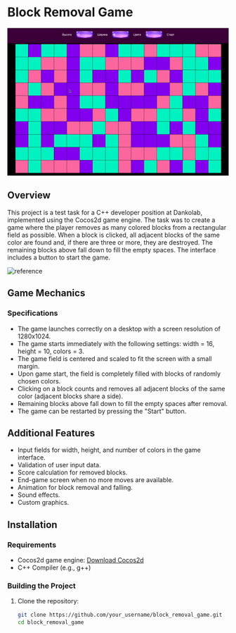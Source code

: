 # Block Removal Game
<img src="https://github.com/pauldekarin/three_around_cocos2dxx/blob/main/preview/game.gif"/>

## Overview

This project is a test task for a C++ developer position at Dankolab, implemented using the Cocos2d game engine. The task was to create a game where the player removes as many colored blocks from a rectangular field as possible. When a block is clicked, all adjacent blocks of the same color are found and, if there are three or more, they are destroyed. The remaining blocks above fall down to fill the empty spaces. The interface includes a button to start the game.

![reference](./images/reference.png)

## Game Mechanics

### Specifications

- The game launches correctly on a desktop with a screen resolution of 1280x1024.
- The game starts immediately with the following settings: width = 16, height = 10, colors = 3.
- The game field is centered and scaled to fit the screen with a small margin.
- Upon game start, the field is completely filled with blocks of randomly chosen colors.
- Clicking on a block counts and removes all adjacent blocks of the same color (adjacent blocks share a side).
- Remaining blocks above fall down to fill the empty spaces after removal.
- The game can be restarted by pressing the "Start" button.

## Additional Features

- Input fields for width, height, and number of colors in the game interface.
- Validation of user input data.
- Score calculation for removed blocks.
- End-game screen when no more moves are available.
- Animation for block removal and falling.
- Sound effects.
- Custom graphics.

## Installation

### Requirements

- Cocos2d game engine: [Download Cocos2d](https://disk.yandex.ru/d/WFSVqvCGur3hyA)
- C++ Compiler (e.g., g++)

### Building the Project

1. Clone the repository:
   ```sh
   git clone https://github.com/your_username/block_removal_game.git
   cd block_removal_game
   ```



